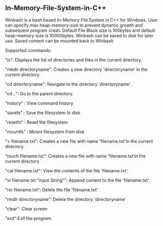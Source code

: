 ## In-Memory-File-System-in-C++ ##
Winbash is a bash based In-Memory File System in C++ for Windows. 
User can specify max heap-memory-size to prevent dynamic growth and subsequent program crash. 
Default File Block size is 100bytes and default heap-memory-size is 10000bytes. 
Winbash can be saved to disk for later use. Saved content can be mounted back to Winbash

Supported commands:

"ls": Displays the list of directories and files in the current directory.

"mkdir directoryname": Creates a new directory 'directoryname' in the current directory. 

"cd directoryname": Navigate to the directory 'directoryname'.

"cd ..": Go to the parent directory.

"history" : View command history

"savefs" : Save the filesystem to disk

"resetfs" : Reset the filesystem

"mountfs" : Mount filesystem from disk

"> filename.txt": Creates a new file with name 'filename.txt'in the current directory.

"touch filename.txt": Creates a new file with name 'filename.txt'in the current directory.

"cat filename.txt": View the contents of the file 'filename.txt'.

"vi filename.txt "input String"": Append content to the file 'filename.txt'.

"rm filename.txt": Delete the file 'filename.txt'

"rmdir directoryname": Delete the directory 'directoryname'

"clear": Clear screen

"exit":Exit the program.
